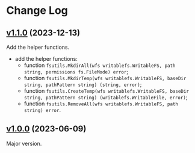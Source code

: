 # Change Log

## [v1.1.0](https://github.com/thewizardplusplus/go-writable-fs/tree/v1.1.0) (2023-12-13)

Add the helper functions.

- add the helper functions:
  - function `fsutils.MkdirAll(wfs writablefs.WritableFS, path string, permissions fs.FileMode) error`;
  - function `fsutils.MkdirTemp(wfs writablefs.WritableFS, baseDir string, pathPattern string) (string, error)`;
  - function `fsutils.CreateTemp(wfs writablefs.WritableFS, baseDir string, pathPattern string) (writablefs.WritableFile, error)`;
  - function `fsutils.RemoveAll(wfs writablefs.WritableFS, path string) error`.

## [v1.0.0](https://github.com/thewizardplusplus/go-writable-fs/tree/v1.0.0) (2023-06-09)

Major version.
